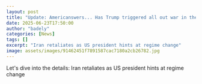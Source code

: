 ```yaml
---
layout: post
title: "Update: Americanswers... Has Trump triggered all out war in the Middle East?"
date: 2025-06-23T17:50:00
author: "badely"
categories: [News]
tags: []
excerpt: "Iran retaliates as US president hints at regime change"
image: assets/images/91462451f7891587cac7180a2cb26782.jpg
---
```


Let's dive into the details: Iran retaliates as US president hints at regime change

